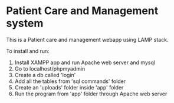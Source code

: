 # Patient Care and Management system


This is a Patient care and management webapp using LAMP stack.

To install and run:
1. Install XAMPP app and run Apache web server and mysql
2. Go to localhost/phpmyadmin
3. Create a db called 'login'
4. Add all the tables from 'sql commands' folder
5. Create an 'uploads' folder inside 'app' folder
6. Run the program from 'app' folder through Apache web server
